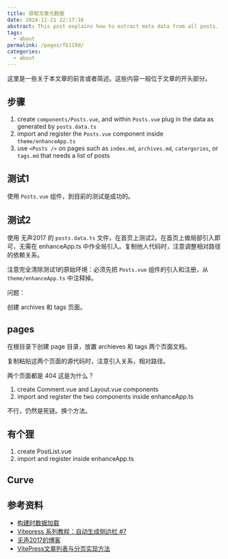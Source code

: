 ```yaml
---
title: 获取文章元数据
date: 2024-12-21 22:17:16
abstract: This post explains how to extract meta data from all posts.
tags: 
  - about
permalink: /pages/fb119d/
categories: 
  - about
---
```


这里是一些关于本文章的前言或者简述。这些内容一般位于文章的开头部分。

<!-- more -->

## 步骤

1. create `components/Posts.vue`, and within `Posts.vue` plug in the data as generated by `posts.data.ts`
2. import and register the `Posts.vue` component inside `theme/enhanceApp.ts`
3. use `<Posts />` on pages such as `index.md`, `archives.md`, `catergories`, or `tags.md` that needs a list of posts

## 测试1

使用 `Posts.vue` 组件，到目前的测试是成功的。

<Posts />

## 测试2

使用 无声2017 的 `posts.data.ts` 文件，在首页上测试2。在首页上做局部引入即可，无需在 enhanceApp.ts 中作全局引入。复制他人代码时，注意调整相对路径的依赖关系。

注意完全清除测试1的原始环境：必须先把 `Posts.vue` 组件的引入和注册，从 `theme/enhanceApp.ts` 中注释掉。

问题：

创建 archives 和 tags 页面。

## pages

在根目录下创建 page 目录，放置 archieves 和 tags 两个页面文档。

复制粘贴这两个页面的源代码时，注意引入关系，相对路径。

两个页面都是 404 这是为什么？

1. create Comment.vue and Layout.vue components
2. import and register the two components inside enhanceApp.ts

不行，仍然是死链。换个方法。


## 有个狸

1. create PostList.vue
2. import and register inside enhanceApp.ts

<PostList />

## Curve



## 参考资料

- [构建时数据加载](https://vitepress.dev/zh/guide/data-loading)
- [Vitepress 系列教程：自动生成侧边栏 #7](https://www.bilibili.com/video/BV1ZC4y1m7sj/)
- [无声2017的博客](https://ivestszheng.github.io/)
- [VitePress文章列表与分页实现方法](https://p6p.net/25446.html)
